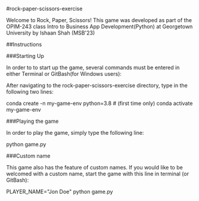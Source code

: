 #rock-paper-scissors-exercise

Welcome to Rock, Paper, Scissors!
This game was developed as part of the OPIM-243 class Intro to Business App Development(Python)
at Georgetown University by Ishaan Shah (MSB'23)


##Instructions

###Starting Up

In order to to start up the game, several commands must be entered in either Terminal or GitBash(for Windows users):

After navigating to the rock-paper-scissors-exercise directory, type in the following two lines:

conda create -n my-game-env python=3.8 # (first time only)
conda activate my-game-env

###Playing the game

In order to play the game, simply type the following line:

python game.py

###Custom name

This game also has the feature of custom names. If you would like to be welcomed with a custom name,
start the game with this line in terminal (or GitBash):

PLAYER_NAME="Jon Doe" python game.py






